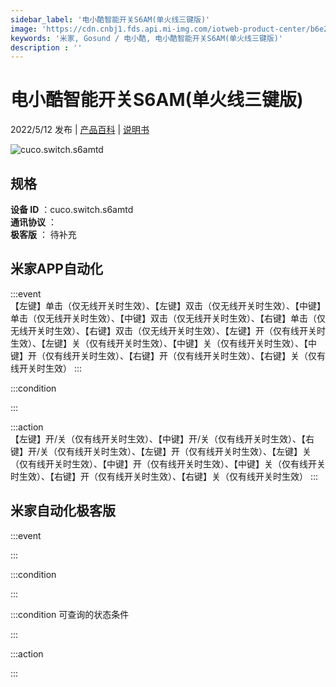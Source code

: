 ```yaml
---
sidebar_label: '电小酷智能开关S6AM(单火线三键版)'
image: 'https://cdn.cnbj1.fds.api.mi-img.com/iotweb-product-center/b6e20e289cd63e049277645c5fd4ca8b_1625129842814.png?GalaxyAccessKeyId=AKVGLQWBOVIRQ3XLEW&Expires=9223372036854775807&Signature=0TYVlniQMZjLfkMXVQ+pMMSp7W8='
keywords: '米家, Gosund / 电小酷, 电小酷智能开关S6AM(单火线三键版)'
description : ''
---
```

# 电小酷智能开关S6AM(单火线三键版)

2022/5/12 发布 | [产品百科](https://home.mi.com/webapp/content/baike/product/index.html?model=cuco.switch.s6amtd/) | [说明书](https://home.mi.com/views/introduction.html?model=cuco.switch.s6amtd&region=cn)

![cuco.switch.s6amtd](https://cdn.cnbj1.fds.api.mi-img.com/iotweb-product-center/b6e20e289cd63e049277645c5fd4ca8b_1625129842814.png?GalaxyAccessKeyId=AKVGLQWBOVIRQ3XLEW&Expires=9223372036854775807&Signature=0TYVlniQMZjLfkMXVQ+pMMSp7W8=)

## 规格  
> 
**设备 ID** ：cuco.switch.s6amtd  
**通讯协议** ：  
**极客版**  ： 待补充 


## 米家APP自动化  

:::event  
【左键】单击（仅无线开关时生效）、【左键】双击（仅无线开关时生效）、【中键】单击（仅无线开关时生效）、【中键】双击（仅无线开关时生效）、【右键】单击（仅无线开关时生效）、【右键】双击（仅无线开关时生效）、【左键】开（仅有线开关时生效）、【左键】关（仅有线开关时生效）、【中键】关（仅有线开关时生效）、【中键】开（仅有线开关时生效）、【右键】开（仅有线开关时生效）、【右键】关（仅有线开关时生效）
:::

:::condition  

:::

:::action   
【左键】开/关（仅有线开关时生效）、【中键】开/关（仅有线开关时生效）、【右键】开/关（仅有线开关时生效）、【左键】开（仅有线开关时生效）、【左键】关（仅有线开关时生效）、【中键】开（仅有线开关时生效）、【中键】关（仅有线开关时生效）、【右键】开（仅有线开关时生效）、【右键】关（仅有线开关时生效）
:::

## 米家自动化极客版  

:::event  

:::

:::condition  

:::

:::condition 可查询的状态条件  

:::

:::action  

:::

        
